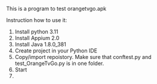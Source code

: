 This is a program to test orangetvgo.apk

Instruction how to use it:
1. Install python 3.11
2. Install Appium 2.0
3. Install Java 1.8.0_381
4. Create project in your Python IDE
5. Copy/import repoistory. Make sure that conftest.py and test_OrangeTvGo.py is in one folder.
6. Start
7. 
